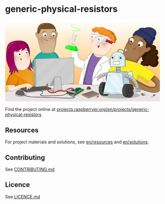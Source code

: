 # generic-physical-resistors

![generic-physical-resistors](banner.png)

Find the project online at [projects.raspberrypi.org/en/projects/generic-physical-resistors](https://projects.raspberrypi.org/en/projects/generic-physical-resistors)

## Resources
For project materials and solutions, see [en/resources](https://github.com/raspberrypilearning/generic-physical-resistors/tree/master/en/resources) and [en/solutions](https://github.com/raspberrypilearning/generic-physical-resistors/tree/master/en/solutions).

## Contributing
See [CONTRIBUTING.md](CONTRIBUTING.md)

## Licence
 See [LICENCE.md](LICENCE.md)